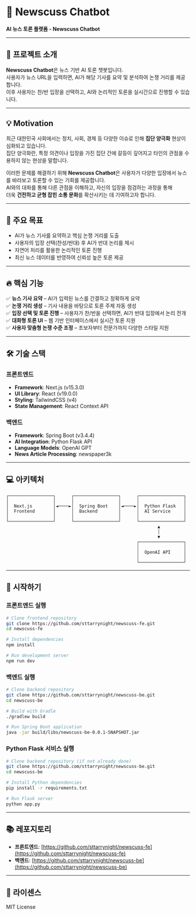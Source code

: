 # 📰 Newscuss Chatbot  
**AI 뉴스 토론 플랫폼 - Newscuss Chatbot**

---

## 📌 프로젝트 소개  
**Newscuss Chatbot**은 뉴스 기반 AI 토론 챗봇입니다.  
사용자가 뉴스 URL을 입력하면, AI가 해당 기사를 요약 및 분석하여 논쟁 거리를 제공합니다.  
이후 사용자는 찬/반 입장을 선택하고, AI와 논리적인 토론을 실시간으로 진행할 수 있습니다.

---

## 💡 Motivation  
최근 대한민국 사회에서는 정치, 사회, 경제 등 다양한 이슈로 인해 **집단 양극화** 현상이 심화되고 있습니다.  
집단 양극화란, 특정 의견이나 입장을 가진 집단 간에 갈등이 깊어지고 타인의 관점을 수용하지 않는 현상을 말합니다.  

이러한 문제를 해결하기 위해 **Newscuss Chatbot**은 사용자가 다양한 입장에서 뉴스를 바라보고 토론할 수 있는 기회를 제공합니다.  
AI와의 대화를 통해 다른 관점을 이해하고, 자신의 입장을 점검하는 과정을 통해  
더욱 **건전하고 균형 잡힌 소통 문화**를 확산시키는 데 기여하고자 합니다.

---

## 🎯 주요 목표  
- AI가 뉴스 기사를 요약하고 핵심 논쟁 거리를 도출  
- 사용자의 입장 선택(찬성/반대) 후 AI가 반대 논리를 제시  
- 자연어 처리를 활용한 논리적인 토론 진행  
- 최신 뉴스 데이터를 반영하여 신뢰성 높은 토론 제공

---

## 🔥 핵심 기능  
✅ **뉴스 기사 요약** – AI가 입력된 뉴스를 간결하고 정확하게 요약  
✅ **논쟁 거리 생성** – 기사 내용을 바탕으로 토론 주제 자동 생성  
✅ **입장 선택 및 토론 진행** – 사용자가 찬/반을 선택하면, AI가 반대 입장에서 논리 전개  
✅ **대화형 토론 UI** – 웹 기반 인터페이스에서 실시간 토론 지원  
✅ **사용자 맞춤형 논쟁 수준 조정** – 초보자부터 전문가까지 다양한 스타일 지원

---

## 🛠️ 기술 스택

### 프론트엔드
- **Framework**: Next.js (v15.3.0)
- **UI Library**: React (v19.0.0)
- **Styling**: TailwindCSS (v4)
- **State Management**: React Context API

### 백엔드
- **Framework**: Spring Boot (v3.4.4)
- **AI Integration**: Python Flask API
- **Language Models**: OpenAI GPT
- **News Article Processing**: newspaper3k

---

## 💻 아키텍처

```
┌─────────────────┐      ┌─────────────────┐      ┌─────────────────┐
│                 │      │                 │      │                 │
│  Next.js        │◄────►│  Spring Boot    │◄────►│  Python Flask   │
│  Frontend       │      │  Backend        │      │  AI Service     │
│                 │      │                 │      │                 │
└─────────────────┘      └─────────────────┘      └─────────────────┘
                                                          ▲
                                                          │
                                                          ▼
                                                  ┌─────────────────┐
                                                  │                 │
                                                  │  OpenAI API     │
                                                  │                 │
                                                  └─────────────────┘
```

---

## 🚀 시작하기

### 프론트엔드 실행
```bash
# Clone frontend repository
git clone https://github.com/sttarrynight/newscuss-fe.git
cd newscuss-fe

# Install dependencies
npm install

# Run development server
npm run dev
```

### 백엔드 실행
```bash
# Clone backend repository
git clone https://github.com/sttarrynight/newscuss-be.git
cd newscuss-be

# Build with Gradle
./gradlew build

# Run Spring Boot application
java -jar build/libs/newscuss-be-0.0.1-SNAPSHOT.jar
```

### Python Flask 서비스 실행
```bash
# Clone backend repository (if not already done)
git clone https://github.com/sttarrynight/newscuss-be.git
cd newscuss-be

# Install Python dependencies
pip install -r requirements.txt

# Run Flask server
python app.py
```

---

## 📚 레포지토리

- **프론트엔드**: [https://github.com/sttarrynight/newscuss-fe](https://github.com/sttarrynight/newscuss-fe)
- **백엔드**: [https://github.com/sttarrynight/newscuss-be](https://github.com/sttarrynight/newscuss-be)

---

## 📝 라이센스

MIT License
